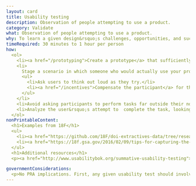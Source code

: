 ```yaml
---
layout: card
title: Usability testing
description: Observation of people attempting to use a product.
category: Validate
what: Observation of people attempting to use a product.
why: To learn a given design&rsquo;s challenges, opportunities, and successes.
timeRequired: 30 minutes to 1 hour per person
how:
  <ol>
    <li><a href="/prototyping">Create a prototype</a> that sufficiently conveys the team&rsquo;s hypothesis based on research. In the absence of a prototype, consider testing a <a href="/comparative-analysis">competitor&rsquo;s product</a>.</li>
    <li>
      Stage a scenario in which someone who would actually use your product tries to complete a task. Record their attempt. Optionally&#58;
      <ul>
        <li>Ask users to think out loud as they try.</li>
        <li><a href="/incentives">Compensate the participant</a> for their time.</li>    
      </ul>
    </li>
    <li>Avoid asking participants to perform tasks far outside their normal context. This will lead them to reflect on the design rather than their ability to accomplish their goals. (For example, to test a new layout for a &ldquo;user account&rdquo; section on a voter registration website, recruit only people who already register to vote online.)</li>
    <li>Analyze the user&rsquo;s attempt to  complete the task, looking especially for areas where they struggled or questions they asked to inform design changes.</li>
  </ol>
nonPrintableContent:
  <h1>Examples from 18F</h1>
  <ul>
    <li><a href="https://github.com/18F/doi-extractives-data/tree/research/research">Usability testing plans from 18F&rsquo;s Extractive Industries Transparency Initative project with Department of the Interior</a></li>
    <li><a href="https://18f.gsa.gov/2016/02/09/tips-for-capturing-the-best-data-from-user-interviews/">Tips for capturing the best data from user interviews</a> Ryan Sibley.</li>
  </ul>
  <h1>Additional resources</h1>
  <p><a href="http://www.usabilitybok.org/summative-usability-testing">An explanation of summative usability testing and how to conduct evaluations using this method.</a> The Usability Body of Knowledge, a product of the User Experience Professionals&rsquo; Association.</p>

governmentConsiderations:
  <p>No PRA implications. First, any given usability test should involve nine or fewer users. Additionally, the PRA explicitly exempts direct observation and non-standardized conversation, 5 CFR 1320.3(h)3. It also specifically excludes tests of knowledge or aptitude, 5 CFR 1320.3(h)7, which is essentially what a usability test tests. See the methods for <a href="/recruiting">Recruiting</a> and <a href="/privacy">Privacy</a> for more tips on taking input from the public.</p>
---
```

